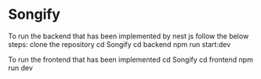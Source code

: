 # Songify

To run the backend that has been implemented by nest js follow the below steps:
clone the repository
cd Songify
cd backend
npm run start:dev

To run the frontend that has been implemented 
cd Songify
cd frontend
npm run dev
